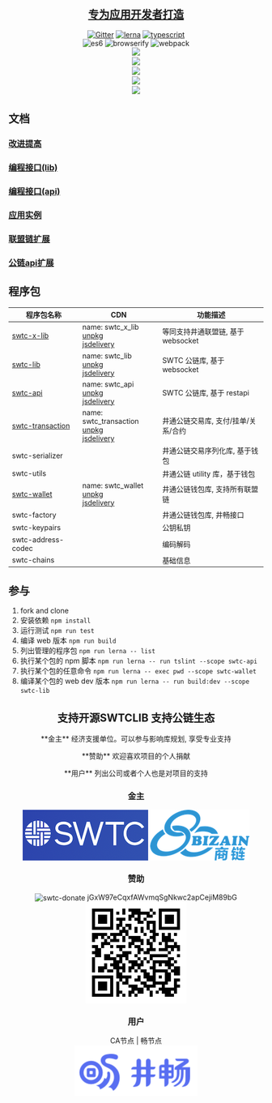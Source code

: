 <h2 align="center"><a href="http://swtc.daszichan.com">专为应用开发者打造</a></h2>

<p align="center">
	<a href="https://gitter.im/swtclib/community?utm_source=share-link&utm_medium=link&utm_campaign=share-link"><img alt="Gitter" src="https://img.shields.io/gitter/room/lospringliu/swtclib.svg" /></a>
	<a href="https://lerna.js.org/"><img src="https://img.shields.io/badge/maintained%20with-lerna-cc00ff.svg" alt="lerna" /></a>
	<a href="https://github.com/ellerbrock/typescript-badges/"><img src="https://badges.frapsoft.com/typescript/code/typescript.svg?v=101" alt="typescript" /></a>
	<br>
	<img src="https://img.shields.io/badge/ecmascript-6-green.svg" alt="es6" />
	<img src="https://img.shields.io/badge/browserify-ready-green.svg" alt="browserify" />
	<img src="https://img.shields.io/badge/webpack-ready-green.svg" alt="webpack" />
	<br>
	<a href="https://nodei.co/npm/swtc-lib/"><img src="https://nodei.co/npm/swtc-lib.png?mini=true" /></a>
	<br>
	<a href="https://nodei.co/npm/swtc-x-lib/"><img src="https://nodei.co/npm/swtc-x-lib.png?mini=true" /></a>
	<br>
	<a href="https://nodei.co/npm/swtc-api/"><img src="https://nodei.co/npm/swtc-api.png?mini=true" /></a>
	<br>
	<a href="https://nodei.co/npm/swtc-transaction/"><img src="https://nodei.co/npm/swtc-transaction.png?mini=true" /></a>
	<br>
	<a href="https://nodei.co/npm/swtc-wallet/"><img src="https://nodei.co/npm/swtc-wallet.png?mini=true" /></a>
</p>

<h2>文档</h2>

<h3><a href="docs/swtc/">改进提高</a></h3>
<h3><a href="docs/swtclib/">编程接口(lib)</a></h3>
<h3><a href="docs/api/">编程接口(api)</a></h3>
<h3><a href="docs/examples/">应用实例</a></h3>
<h3><a href="docs/swtcxlib/">联盟链扩展</a></h3>
<h3><a href="docs/swtcapi/">公链api扩展</a></h3>

<h2>程序包</h2>

| 程序包名称                       | CDN                                                                                                                                  | 功能描述                            |
| -------------------------------- | ------------------------------------------------------------------------------------------------------------------------------------ | ----------------------------------- |
| [swtc-x-lib](docs/swtcxlib/)     | name: swtc_x_lib<br>[unpkg](https://unpkg.com/swtc-x-lib)<br>[jsdelivery](https://cdn.jsdelivr.net/npm/swtc-x-lib)                   | 等同支持井通联盟链, 基于 websocket  |
| [swtc-lib](docs/swtclib/)        | name: swtc_lib<br>[unpkg](https://unpkg.com/swtc-lib)<br>[jsdelivery](https://cdn.jsdelivr.net/npm/swtc-lib)                         | SWTC 公链库, 基于 websocket         |
| [swtc-api](docs/swtcapi/)        | name: swtc_api<br>[unpkg](https://unpkg.com/swtc-api)<br>[jsdelivery](https://cdn.jsdelivr.net/npm/swtc-api)                         | SWTC 公链库, 基于 restapi           |
| [swtc-transaction](docs/swtctx/) | name: swtc_transaction<br>[unpkg](https://unpkg.com/swtc-transaction)<br>[jsdelivery](https://cdn.jsdelivr.net/npm/swtc-transaction) | 井通公链交易库, 支付/挂单/关系/合约 |
| swtc-serializer                  |                                                                                                                                      | 井通公链交易序列化库, 基于钱包      |
| swtc-utils                       |                                                                                                                                      | 井通公链 utility 库，基于钱包       |
| [swtc-wallet](docs/swtcwallet/)  | name: swtc_wallet<br>[unpkg](https://unpkg.com/swtc-wallet)<br>[jsdelivery](https://cdn.jsdelivr.net/npm/swtc-wallet)                | 井通公链钱包库, 支持所有联盟链      |
| swtc-factory                     |                                                                                                                                      | 井通公链钱包库, 井畅接口            |
| swtc-keypairs                    |                                                                                                                                      | 公钥私钥                            |
| swtc-address-codec               |                                                                                                                                      | 编码解码                            |
| swtc-chains                      |                                                                                                                                      | 基础信息                            |

## 参与

1. fork and clone
2. 安装依赖 `npm install`
3. 运行测试 `npm run test`
4. 编译 web 版本 `npm run build`
5. 列出管理的程序包 `npm run lerna -- list`
6. 执行某个包的 npm 脚本 `npm run lerna -- run tslint --scope swtc-api`
7. 执行某个包的任意命令 `npm run lerna -- exec pwd --scope swtc-wallet`
8. 编译某个包的 web dev 版本 `npm run lerna -- run build:dev --scope swtc-lib`

<h2 align="center">支持开源SWTCLIB 支持公链生态</h2>

<p align="center"> **金主** 经济支援单位。可以参与影响库规划, 享受专业支持</p>
<p align="center"> **赞助** 欢迎喜欢项目的个人捐献</p>
<p align="center"> **用户** 列出公司或者个人也是对项目的支持</p>

<a name="sponsors"></a>

<h3 align="center">
	金主
</h3>
<p align="center">
	<img align="center" src="https://raw.githubusercontent.com/swtcca/swtc-app-examples/master/images/swtcfdt.png" alt="SWTC基金会" height="100" />
	<img align="center" src="https://raw.githubusercontent.com/swtcca/swtc-app-examples/master/images/bizain.png" alt="商链" height="100" />
</p>

<a name="donate"></a>

<h3 align="center">
	赞助
</h3>
<p align="center">
	<img valign="middle" src="https://img.shields.io/badge/swtc-donate-blue.svg" alt="swtc-donate" /> jGxW97eCqxfAWvmqSgNkwc2apCejiM89bG
	<br><img align="center" src="https://raw.githubusercontent.com/swtcca/swtc-app-examples/master/images/donate.png" alt="捐赠" />
</p>

<a name="users"></a>

<h3 align="center">
	用户
</h3>
<p align="center">
	CA节点 | 畅节点 <br>
	<img align="center" src="https://raw.githubusercontent.com/swtcca/swtc-app-examples/master/images/jccdex.png" alt="井畅" height="100" />
</p>
